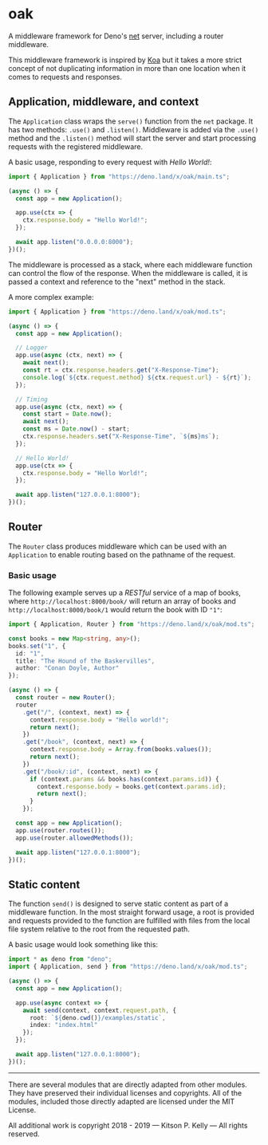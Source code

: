 # oak

A middleware framework for Deno's [net](https://github.com/denoland/net)
server, including a router middleware.

This middleware framework is inspired by [Koa](https://github.com/koajs/koa)
but it takes a more strict concept of not duplicating information in more than
one location when it comes to requests and responses.

## Application, middleware, and context

The `Application` class wraps the `serve()` function from the `net` package. It
has two methods: `.use()` and `.listen()`. Middleware is added via the
`.use()` method and the `.listen()` method will start the server and start
processing requests with the registered middleware.

A basic usage, responding to every request with _Hello World!_:

```ts
import { Application } from "https://deno.land/x/oak/main.ts";

(async () => {
  const app = new Application();

  app.use(ctx => {
    ctx.response.body = "Hello World!";
  });

  await app.listen("0.0.0.0:8000");
})();
```

The middleware is processed as a stack, where each middleware function can
control the flow of the response. When the middleware is called, it is passed
a context and reference to the "next" method in the stack.

A more complex example:

```ts
import { Application } from "https://deno.land/x/oak/mod.ts";

(async () => {
  const app = new Application();

  // Logger
  app.use(async (ctx, next) => {
    await next();
    const rt = ctx.response.headers.get("X-Response-Time");
    console.log(`${ctx.request.method} ${ctx.request.url} - ${rt}`);
  });

  // Timing
  app.use(async (ctx, next) => {
    const start = Date.now();
    await next();
    const ms = Date.now() - start;
    ctx.response.headers.set("X-Response-Time", `${ms}ms`);
  });

  // Hello World!
  app.use(ctx => {
    ctx.response.body = "Hello World!";
  });

  await app.listen("127.0.0.1:8000");
})();
```

## Router

The `Router` class produces middleware which can be used with an `Application`
to enable routing based on the pathname of the request.

### Basic usage

The following example serves up a _RESTful_ service of a map of books, where
`http://localhost:8000/book/` will return an array of books and
`http://localhost:8000/book/1` would return the book with ID `"1"`:

```ts
import { Application, Router } from "https://deno.land/x/oak/mod.ts";

const books = new Map<string, any>();
books.set("1", {
  id: "1",
  title: "The Hound of the Baskervilles",
  author: "Conan Doyle, Author"
});

(async () => {
  const router = new Router();
  router
    .get("/", (context, next) => {
      context.response.body = "Hello world!";
      return next();
    })
    .get("/book", (context, next) => {
      context.response.body = Array.from(books.values());
      return next();
    })
    .get("/book/:id", (context, next) => {
      if (context.params && books.has(context.params.id)) {
        context.response.body = books.get(context.params.id);
        return next();
      }
    });

  const app = new Application();
  app.use(router.routes());
  app.use(router.allowedMethods());

  await app.listen("127.0.0.1:8000");
})();
```

## Static content

The function `send()` is designed to serve static content as part of a
middleware function. In the most straight forward usage, a root is provided
and requests provided to the function are fulfilled with files from the local
file system relative to the root from the requested path.

A basic usage would look something like this:

```ts
import * as deno from "deno";
import { Application, send } from "https://deno.land/x/oak/mod.ts";

(async () => {
  const app = new Application();

  app.use(async context => {
    await send(context, context.request.path, {
      root: `${deno.cwd()}/examples/static`,
      index: "index.html"
    });
  });

  await app.listen("127.0.0.1:8000");
})();
```

---

There are several modules that are directly adapted from other modules. They
have preserved their individual licenses and copyrights. All of the modules,
included those directly adapted are licensed under the MIT License.

All additional work is copyright 2018 - 2019 — Kitson P. Kelly — All rights
reserved.
